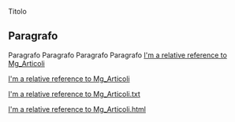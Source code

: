 Titolo
## Paragrafo
Paragrafo
Paragrafo
Paragrafo Paragrafo
[I'm a relative reference to Mg_Articoli](./Mg_Articoli.md)

[I'm a relative reference to Mg_Articoli](./Mg_Articoli)

[I'm a relative reference to Mg_Articoli.txt](./Mg_Articoli.txt)

[I'm a relative reference to Mg_Articoli.html](./Mg_Articoli.html)

